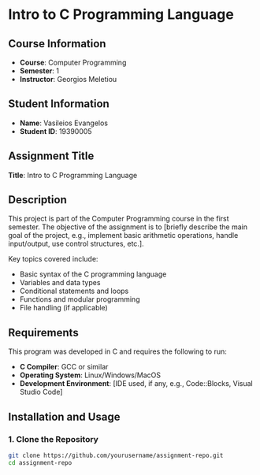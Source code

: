 # Intro to C Programming Language

## Course Information
- **Course**: Computer Programming
- **Semester**: 1
- **Instructor**: Georgios Meletiou

## Student Information
- **Name**: Vasileios Evangelos
- **Student ID**: 19390005

## Assignment Title
**Title**: Intro to C Programming Language

## Description
This project is part of the Computer Programming course in the first semester. The objective of the assignment is to [briefly describe the main goal of the project, e.g., implement basic arithmetic operations, handle input/output, use control structures, etc.]. 

Key topics covered include:
- Basic syntax of the C programming language
- Variables and data types
- Conditional statements and loops
- Functions and modular programming
- File handling (if applicable)

## Requirements
This program was developed in C and requires the following to run:

- **C Compiler**: GCC or similar
- **Operating System**: Linux/Windows/MacOS
- **Development Environment**: [IDE used, if any, e.g., Code::Blocks, Visual Studio Code]

## Installation and Usage

### 1. Clone the Repository
```bash
git clone https://github.com/yourusername/assignment-repo.git
cd assignment-repo
